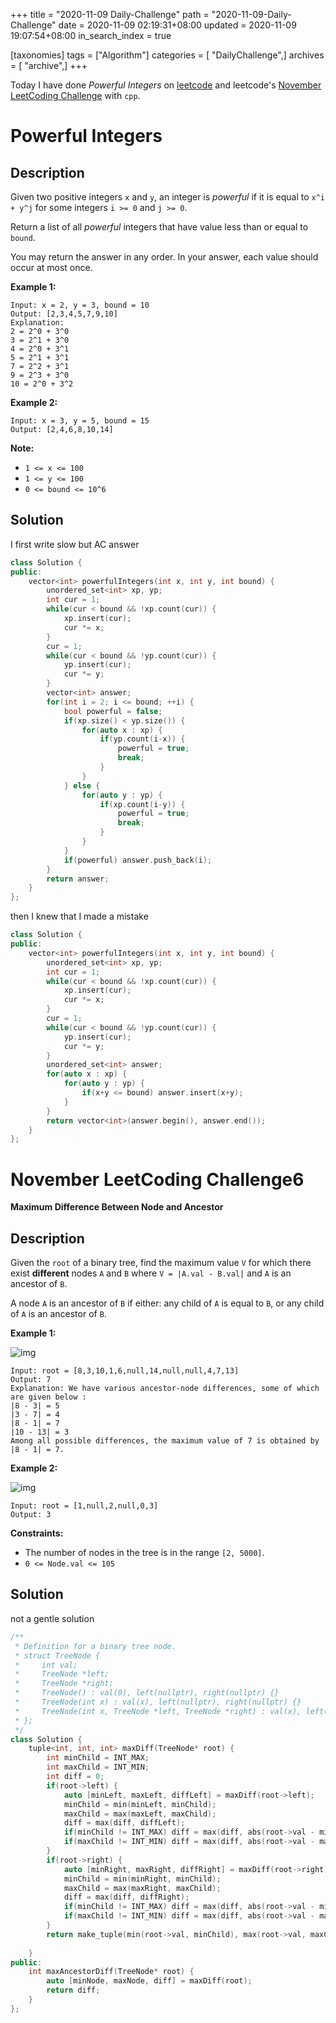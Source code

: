 +++
title = "2020-11-09 Daily-Challenge"
path = "2020-11-09-Daily-Challenge"
date = 2020-11-09 02:19:31+08:00
updated = 2020-11-09 19:07:54+08:00
in_search_index = true

[taxonomies]
tags = ["Algorithm"]
categories = [ "DailyChallenge",]
archives = [ "archive",]
+++

Today I have done *Powerful Integers* on [leetcode](https://leetcode.com/problems/powerful-integers/) and leetcode's [November LeetCoding Challenge](https://leetcode.com/explore/featured/card/november-leetcoding-challenge/565/week-2-november-8th-november-14th/3525/) with `cpp`.

<!-- more -->

# Powerful Integers

## Description

Given two positive integers `x` and `y`, an integer is *powerful* if it is equal to `x^i + y^j` for some integers `i >= 0` and `j >= 0`.

Return a list of all *powerful* integers that have value less than or equal to `bound`.

You may return the answer in any order. In your answer, each value should occur at most once.

**Example 1:**

```
Input: x = 2, y = 3, bound = 10
Output: [2,3,4,5,7,9,10]
Explanation: 
2 = 2^0 + 3^0
3 = 2^1 + 3^0
4 = 2^0 + 3^1
5 = 2^1 + 3^1
7 = 2^2 + 3^1
9 = 2^3 + 3^0
10 = 2^0 + 3^2
```

**Example 2:**

```
Input: x = 3, y = 5, bound = 15
Output: [2,4,6,8,10,14]
```

**Note:**

- `1 <= x <= 100`
- `1 <= y <= 100`
- `0 <= bound <= 10^6`

## Solution

I first write slow but AC answer

``` cpp
class Solution {
public:
    vector<int> powerfulIntegers(int x, int y, int bound) {
        unordered_set<int> xp, yp;
        int cur = 1;
        while(cur < bound && !xp.count(cur)) {
            xp.insert(cur);
            cur *= x;
        }
        cur = 1;
        while(cur < bound && !yp.count(cur)) {
            yp.insert(cur);
            cur *= y;
        }
        vector<int> answer;
        for(int i = 2; i <= bound; ++i) {
            bool powerful = false;
            if(xp.size() < yp.size()) {
                for(auto x : xp) {
                    if(yp.count(i-x)) {
                        powerful = true;
                        break;
                    }
                }
            } else {
                for(auto y : yp) {
                    if(xp.count(i-y)) {
                        powerful = true;
                        break;
                    }
                }
            }
            if(powerful) answer.push_back(i);
        }
        return answer;
    }
};
```

then I knew that I made a mistake

``` cpp
class Solution {
public:
    vector<int> powerfulIntegers(int x, int y, int bound) {
        unordered_set<int> xp, yp;
        int cur = 1;
        while(cur < bound && !xp.count(cur)) {
            xp.insert(cur);
            cur *= x;
        }
        cur = 1;
        while(cur < bound && !yp.count(cur)) {
            yp.insert(cur);
            cur *= y;
        }
        unordered_set<int> answer;
        for(auto x : xp) {
            for(auto y : yp) {
                if(x+y <= bound) answer.insert(x+y);
            }
        }
        return vector<int>(answer.begin(), answer.end());
    }
};
```

# November LeetCoding Challenge6

**Maximum Difference Between Node and Ancestor**

## Description

Given the `root` of a binary tree, find the maximum value `V` for which there exist **different** nodes `A` and `B` where `V = |A.val - B.val|` and `A` is an ancestor of `B`.

A node `A` is an ancestor of `B` if either: any child of `A` is equal to `B`, or any child of `A` is an ancestor of `B`.

**Example 1:**

![img](https://assets.leetcode.com/uploads/2020/11/05/tree1.jpg)

```
Input: root = [8,3,10,1,6,null,14,null,null,4,7,13]
Output: 7
Explanation: We have various ancestor-node differences, some of which are given below :
|8 - 3| = 5
|3 - 7| = 4
|8 - 1| = 7
|10 - 13| = 3
Among all possible differences, the maximum value of 7 is obtained by |8 - 1| = 7.
```

**Example 2:**

![img](https://assets.leetcode.com/uploads/2020/11/05/tree2.jpg)

```
Input: root = [1,null,2,null,0,3]
Output: 3
```

**Constraints:**

- The number of nodes in the tree is in the range `[2, 5000]`.
- `0 <= Node.val <= 105`

## Solution

not a gentle solution

``` cpp
/**
 * Definition for a binary tree node.
 * struct TreeNode {
 *     int val;
 *     TreeNode *left;
 *     TreeNode *right;
 *     TreeNode() : val(0), left(nullptr), right(nullptr) {}
 *     TreeNode(int x) : val(x), left(nullptr), right(nullptr) {}
 *     TreeNode(int x, TreeNode *left, TreeNode *right) : val(x), left(left), right(right) {}
 * };
 */
class Solution {
    tuple<int, int, int> maxDiff(TreeNode* root) {
        int minChild = INT_MAX;
        int maxChild = INT_MIN;
        int diff = 0;
        if(root->left) {
            auto [minLeft, maxLeft, diffLeft] = maxDiff(root->left);
            minChild = min(minLeft, minChild);
            maxChild = max(maxLeft, maxChild);
            diff = max(diff, diffLeft);
            if(minChild != INT_MAX) diff = max(diff, abs(root->val - minLeft));
            if(maxChild != INT_MIN) diff = max(diff, abs(root->val - maxLeft));
        }
        if(root->right) {
            auto [minRight, maxRight, diffRight] = maxDiff(root->right);
            minChild = min(minRight, minChild);
            maxChild = max(maxRight, maxChild);
            diff = max(diff, diffRight);
            if(minChild != INT_MAX) diff = max(diff, abs(root->val - minRight));
            if(maxChild != INT_MIN) diff = max(diff, abs(root->val - maxRight));
        }
        return make_tuple(min(root->val, minChild), max(root->val, maxChild), diff);
        
    }
public:
    int maxAncestorDiff(TreeNode* root) {
        auto [minNode, maxNode, diff] = maxDiff(root);
        return diff;
    }
};
```
